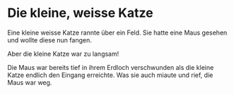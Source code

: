 # Die kleine, weisse Katze

Eine kleine weisse Katze rannte über ein Feld. Sie hatte eine Maus gesehen und wollte diese nun fangen.

Aber die kleine Katze war zu langsam!

Die Maus war bereits tief in ihrem Erdloch verschwunden als die kleine Katze endlich den Eingang erreichte.
Was sie auch miaute und rief, die Maus war weg.

